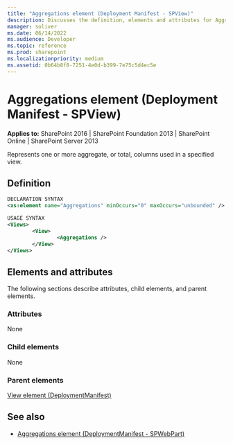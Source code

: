 ```yaml
---
title: "Aggregations element (Deployment Manifest - SPView)"
description: Discusses the definition, elements and attributes for Aggregations element (Deployment Manifest - SPView).
manager: soliver
ms.date: 06/14/2022
ms.audience: Developer
ms.topic: reference
ms.prod: sharepoint
ms.localizationpriority: medium
ms.assetid: 0b64b8f8-7251-4e0d-b399-7e75c5d4ec5e
---
```


# Aggregations element (Deployment Manifest - SPView)
  
**Applies to:** SharePoint 2016 | SharePoint Foundation 2013 | SharePoint Online | SharePoint Server 2013
  
Represents one or more aggregate, or total, columns used in a specified view.

## Definition

```XML
DECLARATION SYNTAX
<xs:element name="Aggregations" minOccurs="0" maxOccurs="unbounded" />

USAGE SYNTAX
<Views>
        <View>
                <Aggregations />
        </View>
</Views>
```

## Elements and attributes

The following sections describe attributes, child elements, and parent elements.

### Attributes

None
   
### Child elements

None
   
### Parent elements

[View element (DeploymentManifest)](view-element-deploymentmanifest.md)
   
## See also

- [Aggregations element (DeploymentManifest - SPWebPart)](aggregations-element-deploymentmanifestspwebpart.md)

